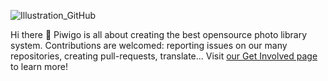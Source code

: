 ![Illustration_GitHub](https://github.com/Piwigo/.github/assets/9326959/5367c868-3021-434f-af53-bb6d289669cc)

Hi there 👋 Piwigo is all about creating the best opensource photo library system. Contributions are welcomed: reporting issues on our many repositories, creating pull-requests, translate... Visit [our Get Involved page](https://piwigo.org/get-involved) to learn more!
